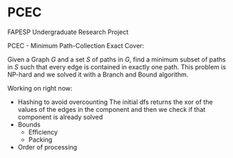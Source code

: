 # PCEC
FAPESP Undergraduate Research Project

PCEC - Minimum Path-Collection Exact Cover:

Given a Graph $G$ and a set $S$ of paths in $G$, find a minimum subset of paths in $S$ such that every edge is contained in exactly one path. This problem is NP-hard and we solved it with a Branch and Bound algorithm.

Working on right now:

* Hashing to avoid overcounting
    The initial dfs returns the xor of the values of the edges in the component and then we check if that component is already solved
* Bounds
    * Efficiency
    * Packing
* Order of processing
